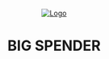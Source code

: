 <!-- PROJECT LOGO & TITLE -->
<br />
<div align="center">
  <a href="https://github.com/demian-truk/big-spender">
    <img src="https://i.giphy.com/media/PNre1wHffFEcKCPoUn/giphy.gif" alt="Logo"/>
  </a>

  <h1 align="center">BIG SPENDER</h1>
</div>
